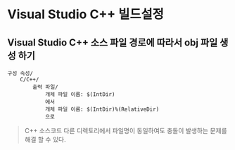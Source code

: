 ﻿# Visual Studio C++ 빌드설정

## Visual Studio C++ 소스 파일 경로에 따라서 obj 파일 생성 하기  

```
구성 속성/
	C/C++/
		출력 파일/
			개체 파일 이름: $(IntDir)
			에서
			개체 파일 이름: $(IntDir)%(RelativeDir)
			으로
```

> C++ 소스코드 다른 디렉토리에서 파일명이 동일하여도 충돌이 발생하는 문제를 해결 할 수 있다.
